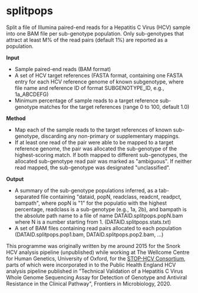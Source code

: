 # splitpops

Split a file of Illumina paired-end reads for a Hepatitis C Virus (HCV) sample into one BAM file per sub-genotype population. Only sub-genotypes that attract at least M% of the read pairs (default 1%) are reported as a population.

__Input__  
- Sample paired-end reads (BAM format)
- A set of HCV target references (FASTA format, containing one FASTA entry for each HCV reference genome of known subgenotype, where file name and reference ID of format SUBGENOTYPE_ID, e.g., 1a_ABCDEFG)
- Minimum percentage of sample reads to a target reference sub-genotype matches for the target references (range 0 to 100, default 1.0)

__Method__  

- Map each of the sample reads to the target references of known sub-genotype, discarding any non-primary or supplementary mappings.
- If  at least one read of the pair were able to be mapped to a target reference genome, the pair was allocated the sub-genotype of the highest-scoring match. If both mapped to different sub-genotypes, the allocated sub-genotype read pair was marked as "ambiguous". If neither read mapped, the sub-genotype was designated "unclassified".

__Output__  
- A summary of the sub-genotype populations inferred, as a tab-separated file containing "dataid, popN, readclass, readcnt, readpct, bampath", where popN is "1" for the populatio with the highest percentage, readclass is a sub-genotype (e.g., 1a, 2b), and bampath is the absolute path name to a file of name DATAID.splitpops.popN.bam where N is a number starting from 1. (DATAID.splitpops.stats.txt)
- A set of BAM files containing read pairs allocated to each population (DATAID.splitpops.pop1.bam, DATAID.splitpops.pop2.bam, ...)

This programme was originally written by me around 2015 for the Snork HCV analysis pipeline (unpublished) while working at The Wellcome Centre for Human Genetics, University of Oxford, for the [STOP-HCV Consortium](https://www.stop-hcv.ox.ac.uk/home), parts of which were incorporated in to the Public Health England HCV analysis pipeline published in "Technical Validation of a Hepatitis C Virus Whole Genome Sequencing Assay for Detection of Genotype and Antiviral Resistance in the Clinical Pathway", Frontiers in Microbiology, 2020.
